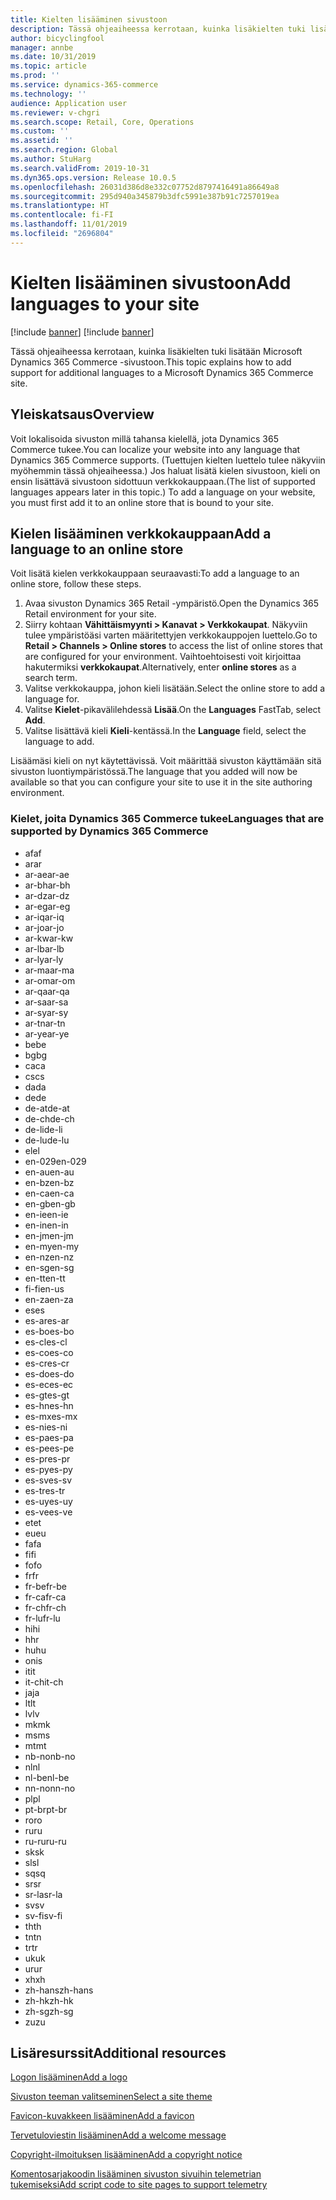 ```yaml
---
title: Kielten lisääminen sivustoon
description: Tässä ohjeaiheessa kerrotaan, kuinka lisäkielten tuki lisätään Microsoft Dynamics 365 Commerce -sivustoon.
author: bicyclingfool
manager: annbe
ms.date: 10/31/2019
ms.topic: article
ms.prod: ''
ms.service: dynamics-365-commerce
ms.technology: ''
audience: Application user
ms.reviewer: v-chgri
ms.search.scope: Retail, Core, Operations
ms.custom: ''
ms.assetid: ''
ms.search.region: Global
ms.author: StuHarg
ms.search.validFrom: 2019-10-31
ms.dyn365.ops.version: Release 10.0.5
ms.openlocfilehash: 26031d386d8e332c07752d8797416491a86649a8
ms.sourcegitcommit: 295d940a345879b3dfc5991e387b91c7257019ea
ms.translationtype: HT
ms.contentlocale: fi-FI
ms.lasthandoff: 11/01/2019
ms.locfileid: "2696804"
---
```

# <a name="add-languages-to-your-site"></a><span data-ttu-id="5ac70-103">Kielten lisääminen sivustoon</span><span class="sxs-lookup"><span data-stu-id="5ac70-103">Add languages to your site</span></span>

[!include [banner](includes/preview-banner.md)]
[!include [banner](includes/banner.md)]

<span data-ttu-id="5ac70-104">Tässä ohjeaiheessa kerrotaan, kuinka lisäkielten tuki lisätään Microsoft Dynamics 365 Commerce -sivustoon.</span><span class="sxs-lookup"><span data-stu-id="5ac70-104">This topic explains how to add support for additional languages to a Microsoft Dynamics 365 Commerce site.</span></span>

## <a name="overview"></a><span data-ttu-id="5ac70-105">Yleiskatsaus</span><span class="sxs-lookup"><span data-stu-id="5ac70-105">Overview</span></span>

<span data-ttu-id="5ac70-106">Voit lokalisoida sivuston millä tahansa kielellä, jota Dynamics 365 Commerce tukee.</span><span class="sxs-lookup"><span data-stu-id="5ac70-106">You can localize your website into any language that Dynamics 365 Commerce supports.</span></span> <span data-ttu-id="5ac70-107">(Tuettujen kielten luettelo tulee näkyviin myöhemmin tässä ohjeaiheessa.) Jos haluat lisätä kielen sivustoon, kieli on ensin lisättävä sivustoon sidottuun verkkokauppaan.</span><span class="sxs-lookup"><span data-stu-id="5ac70-107">(The list of supported languages appears later in this topic.) To add a language on your website, you must first add it to an online store that is bound to your site.</span></span>

## <a name="add-a-language-to-an-online-store"></a><span data-ttu-id="5ac70-108">Kielen lisääminen verkkokauppaan</span><span class="sxs-lookup"><span data-stu-id="5ac70-108">Add a language to an online store</span></span>

<span data-ttu-id="5ac70-109">Voit lisätä kielen verkkokauppaan seuraavasti:</span><span class="sxs-lookup"><span data-stu-id="5ac70-109">To add a language to an online store, follow these steps.</span></span>

1. <span data-ttu-id="5ac70-110">Avaa sivuston Dynamics 365 Retail -ympäristö.</span><span class="sxs-lookup"><span data-stu-id="5ac70-110">Open the Dynamics 365 Retail environment for your site.</span></span>
1. <span data-ttu-id="5ac70-111">Siirry kohtaan **Vähittäismyynti \> Kanavat \> Verkkokaupat**. Näkyviin tulee ympäristöäsi varten määritettyjen verkkokauppojen luettelo.</span><span class="sxs-lookup"><span data-stu-id="5ac70-111">Go to **Retail \> Channels \> Online stores** to access the list of online stores that are configured for your environment.</span></span> <span data-ttu-id="5ac70-112">Vaihtoehtoisesti voit kirjoittaa hakutermiksi **verkkokaupat**.</span><span class="sxs-lookup"><span data-stu-id="5ac70-112">Alternatively, enter **online stores** as a search term.</span></span>
1. <span data-ttu-id="5ac70-113">Valitse verkkokauppa, johon kieli lisätään.</span><span class="sxs-lookup"><span data-stu-id="5ac70-113">Select the online store to add a language for.</span></span>
1. <span data-ttu-id="5ac70-114">Valitse **Kielet**-pikavälilehdessä **Lisää**.</span><span class="sxs-lookup"><span data-stu-id="5ac70-114">On the **Languages** FastTab, select **Add**.</span></span>
1. <span data-ttu-id="5ac70-115">Valitse lisättävä kieli **Kieli**-kentässä.</span><span class="sxs-lookup"><span data-stu-id="5ac70-115">In the **Language** field, select the language to add.</span></span>

<span data-ttu-id="5ac70-116">Lisäämäsi kieli on nyt käytettävissä. Voit määrittää sivuston käyttämään sitä sivuston luontiympäristössä.</span><span class="sxs-lookup"><span data-stu-id="5ac70-116">The language that you added will now be available so that you can configure your site to use it in the site authoring environment.</span></span>

### <a name="languages-that-are-supported-by-dynamics-365-commerce"></a><span data-ttu-id="5ac70-117">Kielet, joita Dynamics 365 Commerce tukee</span><span class="sxs-lookup"><span data-stu-id="5ac70-117">Languages that are supported by Dynamics 365 Commerce</span></span>

- <span data-ttu-id="5ac70-118">af</span><span class="sxs-lookup"><span data-stu-id="5ac70-118">af</span></span>
- <span data-ttu-id="5ac70-119">ar</span><span class="sxs-lookup"><span data-stu-id="5ac70-119">ar</span></span>
- <span data-ttu-id="5ac70-120">ar-ae</span><span class="sxs-lookup"><span data-stu-id="5ac70-120">ar-ae</span></span>
- <span data-ttu-id="5ac70-121">ar-bh</span><span class="sxs-lookup"><span data-stu-id="5ac70-121">ar-bh</span></span>
- <span data-ttu-id="5ac70-122">ar-dz</span><span class="sxs-lookup"><span data-stu-id="5ac70-122">ar-dz</span></span>
- <span data-ttu-id="5ac70-123">ar-eg</span><span class="sxs-lookup"><span data-stu-id="5ac70-123">ar-eg</span></span>
- <span data-ttu-id="5ac70-124">ar-iq</span><span class="sxs-lookup"><span data-stu-id="5ac70-124">ar-iq</span></span>
- <span data-ttu-id="5ac70-125">ar-jo</span><span class="sxs-lookup"><span data-stu-id="5ac70-125">ar-jo</span></span>
- <span data-ttu-id="5ac70-126">ar-kw</span><span class="sxs-lookup"><span data-stu-id="5ac70-126">ar-kw</span></span>
- <span data-ttu-id="5ac70-127">ar-lb</span><span class="sxs-lookup"><span data-stu-id="5ac70-127">ar-lb</span></span>
- <span data-ttu-id="5ac70-128">ar-ly</span><span class="sxs-lookup"><span data-stu-id="5ac70-128">ar-ly</span></span>
- <span data-ttu-id="5ac70-129">ar-ma</span><span class="sxs-lookup"><span data-stu-id="5ac70-129">ar-ma</span></span>
- <span data-ttu-id="5ac70-130">ar-om</span><span class="sxs-lookup"><span data-stu-id="5ac70-130">ar-om</span></span>
- <span data-ttu-id="5ac70-131">ar-qa</span><span class="sxs-lookup"><span data-stu-id="5ac70-131">ar-qa</span></span>
- <span data-ttu-id="5ac70-132">ar-sa</span><span class="sxs-lookup"><span data-stu-id="5ac70-132">ar-sa</span></span>
- <span data-ttu-id="5ac70-133">ar-sy</span><span class="sxs-lookup"><span data-stu-id="5ac70-133">ar-sy</span></span>
- <span data-ttu-id="5ac70-134">ar-tn</span><span class="sxs-lookup"><span data-stu-id="5ac70-134">ar-tn</span></span>
- <span data-ttu-id="5ac70-135">ar-ye</span><span class="sxs-lookup"><span data-stu-id="5ac70-135">ar-ye</span></span>
- <span data-ttu-id="5ac70-136">be</span><span class="sxs-lookup"><span data-stu-id="5ac70-136">be</span></span>
- <span data-ttu-id="5ac70-137">bg</span><span class="sxs-lookup"><span data-stu-id="5ac70-137">bg</span></span>
- <span data-ttu-id="5ac70-138">ca</span><span class="sxs-lookup"><span data-stu-id="5ac70-138">ca</span></span>
- <span data-ttu-id="5ac70-139">cs</span><span class="sxs-lookup"><span data-stu-id="5ac70-139">cs</span></span>
- <span data-ttu-id="5ac70-140">da</span><span class="sxs-lookup"><span data-stu-id="5ac70-140">da</span></span>
- <span data-ttu-id="5ac70-141">de</span><span class="sxs-lookup"><span data-stu-id="5ac70-141">de</span></span>
- <span data-ttu-id="5ac70-142">de-at</span><span class="sxs-lookup"><span data-stu-id="5ac70-142">de-at</span></span>
- <span data-ttu-id="5ac70-143">de-ch</span><span class="sxs-lookup"><span data-stu-id="5ac70-143">de-ch</span></span>
- <span data-ttu-id="5ac70-144">de-li</span><span class="sxs-lookup"><span data-stu-id="5ac70-144">de-li</span></span>
- <span data-ttu-id="5ac70-145">de-lu</span><span class="sxs-lookup"><span data-stu-id="5ac70-145">de-lu</span></span>
- <span data-ttu-id="5ac70-146">el</span><span class="sxs-lookup"><span data-stu-id="5ac70-146">el</span></span>
- <span data-ttu-id="5ac70-147">en-029</span><span class="sxs-lookup"><span data-stu-id="5ac70-147">en-029</span></span>
- <span data-ttu-id="5ac70-148">en-au</span><span class="sxs-lookup"><span data-stu-id="5ac70-148">en-au</span></span>
- <span data-ttu-id="5ac70-149">en-bz</span><span class="sxs-lookup"><span data-stu-id="5ac70-149">en-bz</span></span>
- <span data-ttu-id="5ac70-150">en-ca</span><span class="sxs-lookup"><span data-stu-id="5ac70-150">en-ca</span></span>
- <span data-ttu-id="5ac70-151">en-gb</span><span class="sxs-lookup"><span data-stu-id="5ac70-151">en-gb</span></span>
- <span data-ttu-id="5ac70-152">en-ie</span><span class="sxs-lookup"><span data-stu-id="5ac70-152">en-ie</span></span>
- <span data-ttu-id="5ac70-153">en-in</span><span class="sxs-lookup"><span data-stu-id="5ac70-153">en-in</span></span>
- <span data-ttu-id="5ac70-154">en-jm</span><span class="sxs-lookup"><span data-stu-id="5ac70-154">en-jm</span></span>
- <span data-ttu-id="5ac70-155">en-my</span><span class="sxs-lookup"><span data-stu-id="5ac70-155">en-my</span></span>
- <span data-ttu-id="5ac70-156">en-nz</span><span class="sxs-lookup"><span data-stu-id="5ac70-156">en-nz</span></span>
- <span data-ttu-id="5ac70-157">en-sg</span><span class="sxs-lookup"><span data-stu-id="5ac70-157">en-sg</span></span>
- <span data-ttu-id="5ac70-158">en-tt</span><span class="sxs-lookup"><span data-stu-id="5ac70-158">en-tt</span></span>
- <span data-ttu-id="5ac70-159">fi-fi</span><span class="sxs-lookup"><span data-stu-id="5ac70-159">en-us</span></span>
- <span data-ttu-id="5ac70-160">en-za</span><span class="sxs-lookup"><span data-stu-id="5ac70-160">en-za</span></span>
- <span data-ttu-id="5ac70-161">es</span><span class="sxs-lookup"><span data-stu-id="5ac70-161">es</span></span>
- <span data-ttu-id="5ac70-162">es-ar</span><span class="sxs-lookup"><span data-stu-id="5ac70-162">es-ar</span></span>
- <span data-ttu-id="5ac70-163">es-bo</span><span class="sxs-lookup"><span data-stu-id="5ac70-163">es-bo</span></span>
- <span data-ttu-id="5ac70-164">es-cl</span><span class="sxs-lookup"><span data-stu-id="5ac70-164">es-cl</span></span>
- <span data-ttu-id="5ac70-165">es-co</span><span class="sxs-lookup"><span data-stu-id="5ac70-165">es-co</span></span>
- <span data-ttu-id="5ac70-166">es-cr</span><span class="sxs-lookup"><span data-stu-id="5ac70-166">es-cr</span></span>
- <span data-ttu-id="5ac70-167">es-do</span><span class="sxs-lookup"><span data-stu-id="5ac70-167">es-do</span></span>
- <span data-ttu-id="5ac70-168">es-ec</span><span class="sxs-lookup"><span data-stu-id="5ac70-168">es-ec</span></span>
- <span data-ttu-id="5ac70-169">es-gt</span><span class="sxs-lookup"><span data-stu-id="5ac70-169">es-gt</span></span>
- <span data-ttu-id="5ac70-170">es-hn</span><span class="sxs-lookup"><span data-stu-id="5ac70-170">es-hn</span></span>
- <span data-ttu-id="5ac70-171">es-mx</span><span class="sxs-lookup"><span data-stu-id="5ac70-171">es-mx</span></span>
- <span data-ttu-id="5ac70-172">es-ni</span><span class="sxs-lookup"><span data-stu-id="5ac70-172">es-ni</span></span>
- <span data-ttu-id="5ac70-173">es-pa</span><span class="sxs-lookup"><span data-stu-id="5ac70-173">es-pa</span></span>
- <span data-ttu-id="5ac70-174">es-pe</span><span class="sxs-lookup"><span data-stu-id="5ac70-174">es-pe</span></span>
- <span data-ttu-id="5ac70-175">es-pr</span><span class="sxs-lookup"><span data-stu-id="5ac70-175">es-pr</span></span>
- <span data-ttu-id="5ac70-176">es-py</span><span class="sxs-lookup"><span data-stu-id="5ac70-176">es-py</span></span>
- <span data-ttu-id="5ac70-177">es-sv</span><span class="sxs-lookup"><span data-stu-id="5ac70-177">es-sv</span></span>
- <span data-ttu-id="5ac70-178">es-tr</span><span class="sxs-lookup"><span data-stu-id="5ac70-178">es-tr</span></span>
- <span data-ttu-id="5ac70-179">es-uy</span><span class="sxs-lookup"><span data-stu-id="5ac70-179">es-uy</span></span>
- <span data-ttu-id="5ac70-180">es-ve</span><span class="sxs-lookup"><span data-stu-id="5ac70-180">es-ve</span></span>
- <span data-ttu-id="5ac70-181">et</span><span class="sxs-lookup"><span data-stu-id="5ac70-181">et</span></span>
- <span data-ttu-id="5ac70-182">eu</span><span class="sxs-lookup"><span data-stu-id="5ac70-182">eu</span></span>
- <span data-ttu-id="5ac70-183">fa</span><span class="sxs-lookup"><span data-stu-id="5ac70-183">fa</span></span>
- <span data-ttu-id="5ac70-184">fi</span><span class="sxs-lookup"><span data-stu-id="5ac70-184">fi</span></span>
- <span data-ttu-id="5ac70-185">fo</span><span class="sxs-lookup"><span data-stu-id="5ac70-185">fo</span></span>
- <span data-ttu-id="5ac70-186">fr</span><span class="sxs-lookup"><span data-stu-id="5ac70-186">fr</span></span>
- <span data-ttu-id="5ac70-187">fr-be</span><span class="sxs-lookup"><span data-stu-id="5ac70-187">fr-be</span></span>
- <span data-ttu-id="5ac70-188">fr-ca</span><span class="sxs-lookup"><span data-stu-id="5ac70-188">fr-ca</span></span>
- <span data-ttu-id="5ac70-189">fr-ch</span><span class="sxs-lookup"><span data-stu-id="5ac70-189">fr-ch</span></span>
- <span data-ttu-id="5ac70-190">fr-lu</span><span class="sxs-lookup"><span data-stu-id="5ac70-190">fr-lu</span></span>
- <span data-ttu-id="5ac70-191">hi</span><span class="sxs-lookup"><span data-stu-id="5ac70-191">hi</span></span>
- <span data-ttu-id="5ac70-192">h</span><span class="sxs-lookup"><span data-stu-id="5ac70-192">hr</span></span>
- <span data-ttu-id="5ac70-193">hu</span><span class="sxs-lookup"><span data-stu-id="5ac70-193">hu</span></span>
- <span data-ttu-id="5ac70-194">on</span><span class="sxs-lookup"><span data-stu-id="5ac70-194">is</span></span>
- <span data-ttu-id="5ac70-195">it</span><span class="sxs-lookup"><span data-stu-id="5ac70-195">it</span></span>
- <span data-ttu-id="5ac70-196">it-ch</span><span class="sxs-lookup"><span data-stu-id="5ac70-196">it-ch</span></span>
- <span data-ttu-id="5ac70-197">ja</span><span class="sxs-lookup"><span data-stu-id="5ac70-197">ja</span></span>
- <span data-ttu-id="5ac70-198">lt</span><span class="sxs-lookup"><span data-stu-id="5ac70-198">lt</span></span>
- <span data-ttu-id="5ac70-199">lv</span><span class="sxs-lookup"><span data-stu-id="5ac70-199">lv</span></span>
- <span data-ttu-id="5ac70-200">mk</span><span class="sxs-lookup"><span data-stu-id="5ac70-200">mk</span></span>
- <span data-ttu-id="5ac70-201">ms</span><span class="sxs-lookup"><span data-stu-id="5ac70-201">ms</span></span>
- <span data-ttu-id="5ac70-202">mt</span><span class="sxs-lookup"><span data-stu-id="5ac70-202">mt</span></span>
- <span data-ttu-id="5ac70-203">nb-no</span><span class="sxs-lookup"><span data-stu-id="5ac70-203">nb-no</span></span>
- <span data-ttu-id="5ac70-204">nl</span><span class="sxs-lookup"><span data-stu-id="5ac70-204">nl</span></span>
- <span data-ttu-id="5ac70-205">nl-be</span><span class="sxs-lookup"><span data-stu-id="5ac70-205">nl-be</span></span>
- <span data-ttu-id="5ac70-206">nn-no</span><span class="sxs-lookup"><span data-stu-id="5ac70-206">nn-no</span></span>
- <span data-ttu-id="5ac70-207">pl</span><span class="sxs-lookup"><span data-stu-id="5ac70-207">pl</span></span>
- <span data-ttu-id="5ac70-208">pt-br</span><span class="sxs-lookup"><span data-stu-id="5ac70-208">pt-br</span></span>
- <span data-ttu-id="5ac70-209">ro</span><span class="sxs-lookup"><span data-stu-id="5ac70-209">ro</span></span>
- <span data-ttu-id="5ac70-210">ru</span><span class="sxs-lookup"><span data-stu-id="5ac70-210">ru</span></span>
- <span data-ttu-id="5ac70-211">ru-ru</span><span class="sxs-lookup"><span data-stu-id="5ac70-211">ru-ru</span></span>
- <span data-ttu-id="5ac70-212">sk</span><span class="sxs-lookup"><span data-stu-id="5ac70-212">sk</span></span>
- <span data-ttu-id="5ac70-213">sl</span><span class="sxs-lookup"><span data-stu-id="5ac70-213">sl</span></span>
- <span data-ttu-id="5ac70-214">sq</span><span class="sxs-lookup"><span data-stu-id="5ac70-214">sq</span></span>
- <span data-ttu-id="5ac70-215">sr</span><span class="sxs-lookup"><span data-stu-id="5ac70-215">sr</span></span>
- <span data-ttu-id="5ac70-216">sr-la</span><span class="sxs-lookup"><span data-stu-id="5ac70-216">sr-la</span></span>
- <span data-ttu-id="5ac70-217">sv</span><span class="sxs-lookup"><span data-stu-id="5ac70-217">sv</span></span>
- <span data-ttu-id="5ac70-218">sv-fi</span><span class="sxs-lookup"><span data-stu-id="5ac70-218">sv-fi</span></span>
- <span data-ttu-id="5ac70-219">th</span><span class="sxs-lookup"><span data-stu-id="5ac70-219">th</span></span>
- <span data-ttu-id="5ac70-220">tn</span><span class="sxs-lookup"><span data-stu-id="5ac70-220">tn</span></span>
- <span data-ttu-id="5ac70-221">tr</span><span class="sxs-lookup"><span data-stu-id="5ac70-221">tr</span></span>
- <span data-ttu-id="5ac70-222">uk</span><span class="sxs-lookup"><span data-stu-id="5ac70-222">uk</span></span>
- <span data-ttu-id="5ac70-223">ur</span><span class="sxs-lookup"><span data-stu-id="5ac70-223">ur</span></span>
- <span data-ttu-id="5ac70-224">xh</span><span class="sxs-lookup"><span data-stu-id="5ac70-224">xh</span></span>
- <span data-ttu-id="5ac70-225">zh-hans</span><span class="sxs-lookup"><span data-stu-id="5ac70-225">zh-hans</span></span>
- <span data-ttu-id="5ac70-226">zh-hk</span><span class="sxs-lookup"><span data-stu-id="5ac70-226">zh-hk</span></span>
- <span data-ttu-id="5ac70-227">zh-sg</span><span class="sxs-lookup"><span data-stu-id="5ac70-227">zh-sg</span></span>
- <span data-ttu-id="5ac70-228">zu</span><span class="sxs-lookup"><span data-stu-id="5ac70-228">zu</span></span>

## <a name="additional-resources"></a><span data-ttu-id="5ac70-229">Lisäresurssit</span><span class="sxs-lookup"><span data-stu-id="5ac70-229">Additional resources</span></span>

[<span data-ttu-id="5ac70-230">Logon lisääminen</span><span class="sxs-lookup"><span data-stu-id="5ac70-230">Add a logo</span></span>](add-logo.md)

[<span data-ttu-id="5ac70-231">Sivuston teeman valitseminen</span><span class="sxs-lookup"><span data-stu-id="5ac70-231">Select a site theme</span></span>](select-site-theme.md)

[<span data-ttu-id="5ac70-232">Favicon-kuvakkeen lisääminen</span><span class="sxs-lookup"><span data-stu-id="5ac70-232">Add a favicon</span></span>](add-favicon.md)

[<span data-ttu-id="5ac70-233">Tervetuloviestin lisääminen</span><span class="sxs-lookup"><span data-stu-id="5ac70-233">Add a welcome message</span></span>](add-welcome-message.md)

[<span data-ttu-id="5ac70-234">Copyright-ilmoituksen lisääminen</span><span class="sxs-lookup"><span data-stu-id="5ac70-234">Add a copyright notice</span></span>](add-copyright-notice.md)

[<span data-ttu-id="5ac70-235">Komentosarjakoodin lisääminen sivuston sivuihin telemetrian tukemiseksi</span><span class="sxs-lookup"><span data-stu-id="5ac70-235">Add script code to site pages to support telemetry</span></span>](add-telemetry.md)
